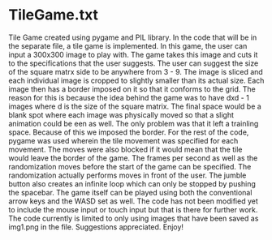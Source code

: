 # TileGame.txt
Tile Game created using pygame and PIL library.
In the code that will be in the separate file, a tile game is implemented. In this game, the user can input a 300x300 image to play with. The game takes this image and cuts it to the specifications that the user suggests. The user can suggest the size of the square matrx side to be anywhere from 3 - 9. The image is sliced and each individual image is cropped to slightly smaller than its actual size. Each image then has a border imposed on it so that it conforms to the grid. The reason for this is because the idea behind the game was to have dxd - 1 images where d is the size of the square matrix. The final space would be a blank spot where each image was physically moved so that a slight animation could be een as well. The only problem was that it left a trainling space. Because of this we imposed the border. For the rest of the code, pygame was used wherein the tile movement was specified for each movement. The moves were also blocked if it would mean that the tile would leave the border of the game. The frames per second as well as the randomization moves before the start of the game can be specified. The randomization actually performs moves in front of the user. The jumble button also creates an infinite loop which can only be stopped by pushing the spacebar. The game itself can be played using both the conventional arrow keys and the WASD set as well. The code has not been modified yet to include the mouse input or touch input but that is there for further work. The code currently is limited to only using images that have been saved as img1.png in the file.
Suggestions appreciated. Enjoy!
